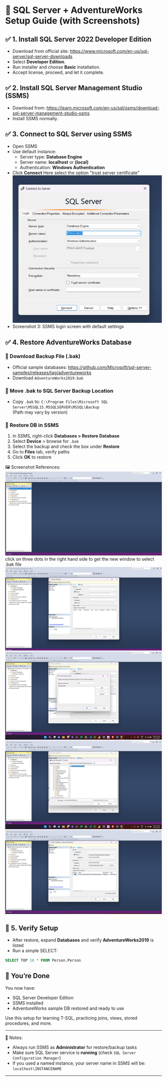 # 🧠 SQL Server + AdventureWorks Setup Guide (with Screenshots)

## ✅ 1. Install SQL Server 2022 Developer Edition
- Download from official site: https://www.microsoft.com/en-us/sql-server/sql-server-downloads
- Select **Developer Edition**.
- Run installer and choose **Basic** installation.
- Accept license, proceed, and let it complete.


## ✅ 2. Install SQL Server Management Studio (SSMS)
- Download from: https://learn.microsoft.com/en-us/sql/ssms/download-sql-server-management-studio-ssms
- Install SSMS normally.



## ✅ 3. Connect to SQL Server using SSMS
- Open SSMS
- Use default instance:
  - Server type: **Database Engine**
  - Server name: **localhost** or **(local)**
  - Authentication: **Windows Authentication**
- Click **Connect**
Here select the option "trust server certificate"
![Screenshot 1](screenshots/Screenshot%202025-04-06%20180622.png)
- Screenshot 3: SSMS login screen with default settings

## ✅ 4. Restore AdventureWorks Database

### 🔽 Download Backup File (.bak)
- Official sample databases: https://github.com/Microsoft/sql-server-samples/releases/tag/adventureworks
- Download `AdventureWorks2019.bak`

### 📁 Move .bak to SQL Server Backup Location
- Copy `.bak` to:
  `C:\Program Files\Microsoft SQL Server\MSSQL15.MSSQLSERVER\MSSQL\Backup`  
  (Path may vary by version)

### 🧩 Restore DB in SSMS
1. In SSMS, right-click **Databases > Restore Database**
2. Select **Device** > browse for `.bak`
3. Select the backup and check the box under **Restore**
4. Go to **Files** tab, verify paths
5. Click **OK** to restore

🖼️ Screenshot References:
![Screenshot 2](screenshots/Screenshot%202025-04-06%20181458.png)
click on three dots in the right hand side to get the new window to select .bak file
![Screenshot 3](screenshots/Screenshot%202025-04-06%20182716.png)
![Screenshot 4](screenshots/Screenshot%202025-04-06%20182736.png)
![Screenshot 5](screenshots/Screenshot%202025-04-06%20182802.png)
![Screenshot 6](screenshots/Screenshot%202025-04-06%20182829.png)


## 🧪 5. Verify Setup
- After restore, expand **Databases** and verify **AdventureWorks2019** is listed
- Run a simple SELECT:

```sql
SELECT TOP 10 * FROM Person.Person
```

## 🏁 You’re Done
You now have:
- SQL Server Developer Edition
- SSMS installed
- AdventureWorks sample DB restored and ready to use

Use this setup for learning T-SQL, practicing joins, views, stored procedures, and more.

---

📝 Notes:
- Always run SSMS as **Administrator** for restore/backup tasks
- Make sure SQL Server service is **running** (check `SQL Server Configuration Manager`)
- If you used a named instance, your server name in SSMS will be: `localhost\INSTANCENAME`

---


